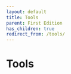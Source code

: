 ```yaml
---
layout: default
title: Tools
parent: First Edition
has_children: true
redirect_from: /tools/
---
```


# Tools
